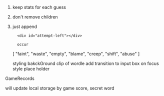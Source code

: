 1.  keep stats for each guess
2.  don't remove children
3.  just append

          <div id="attempt-left"></div>

          occur

    [
    "faint",
    "waste",
    "empty",
    "blame",
    "creep",
    "shift",
    "abuse"
    ]


    styling
    bakckGround clip of wordle
    add transition to input box
    on focus style place holder


GameRecords

will update local storage by game score, secret word

